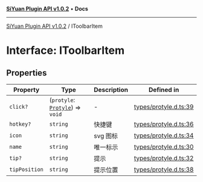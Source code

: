 [**SiYuan Plugin API v1.0.2**](../README.md) • **Docs**

---

[SiYuan Plugin API v1.0.2](../README.md) / IToolbarItem

# Interface: IToolbarItem

## Properties

| Property      | Type                                                      | Description | Defined in                                                                                     |
| ------------- | --------------------------------------------------------- | ----------- | ---------------------------------------------------------------------------------------------- |
| `click?`      | (`protyle`: [`Protyle`](../classes/Protyle.md)) => `void` | -           | [types/protyle.d.ts:39](https://github.com/siyuan-note/petal/tree/main/types/protyle.d.ts#L39) |
| `hotkey?`     | `string`                                                  | 快捷键      | [types/protyle.d.ts:36](https://github.com/siyuan-note/petal/tree/main/types/protyle.d.ts#L36) |
| `icon`        | `string`                                                  | svg 图标    | [types/protyle.d.ts:34](https://github.com/siyuan-note/petal/tree/main/types/protyle.d.ts#L34) |
| `name`        | `string`                                                  | 唯一标示    | [types/protyle.d.ts:30](https://github.com/siyuan-note/petal/tree/main/types/protyle.d.ts#L30) |
| `tip?`        | `string`                                                  | 提示        | [types/protyle.d.ts:32](https://github.com/siyuan-note/petal/tree/main/types/protyle.d.ts#L32) |
| `tipPosition` | `string`                                                  | 提示位置    | [types/protyle.d.ts:38](https://github.com/siyuan-note/petal/tree/main/types/protyle.d.ts#L38) |
